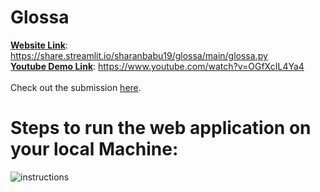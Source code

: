 # Glossa
<b><u>Website Link</u></b>: https://share.streamlit.io/sharanbabu19/glossa/main/glossa.py <br>
<b><u>Youtube Demo Link</u></b>: https://www.youtube.com/watch?v=OGfXcIL4Ya4 <br><br>
Check out the submission <a href="https://devpost.com/software/glossa">here</a>.

# Steps to run the web application on your local Machine:
![instructions](https://user-images.githubusercontent.com/50396375/111908701-3126b780-8a80-11eb-8ec1-78a9f3806fb0.png)


